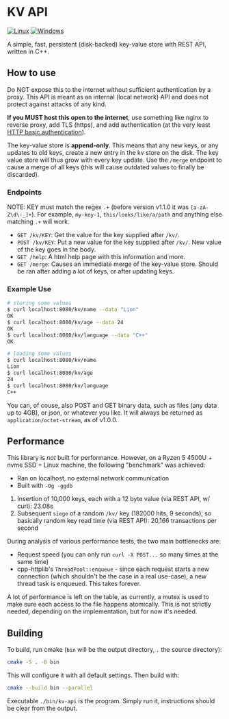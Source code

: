 # KV API

[![Linux](https://github.com/lionkor/kv-api/actions/workflows/cmake-linux.yml/badge.svg)](https://github.com/lionkor/kv-api/actions/workflows/cmake-linux.yml)
[![Windows](https://github.com/lionkor/kv-api/actions/workflows/cmake-windows.yml/badge.svg)](https://github.com/lionkor/kv-api/actions/workflows/cmake-windows.yml)

A simple, fast, persistent (disk-backed) key-value store with REST API, written in C++.

## How to use

Do NOT expose this to the internet without sufficient authentication by a proxy. 
This API is meant as an internal (local network) API and does not protect against attacks of any kind.

**If you MUST host this open to the internet**, use something like nginx to reverse proxy, add TLS (https), 
and add authentication (at the very least [HTTP basic authentication](https://docs.nginx.com/nginx/admin-guide/security-controls/configuring-http-basic-authentication/)).

The key-value store is **append-only**. This means that any new keys, or any updates to old keys, create a new entry
in the kv store on the disk. The key value store will thus grow with every key update. Use the `/merge` endpoint to 
cause a merge of all keys (this will cause outdated values to finally be discarded).

### Endpoints

NOTE: KEY must match the regex `.+` (before version v1.1.0 it was `[a-zA-Z\d\-_]+`). For example, `my-key-1`, `this/looks/like/a/path` and anything else matching `.+` will work.

- `GET /kv/KEY`: Get the value for the key supplied after `/kv/`.
- `POST /kv/KEY`: Put a new value for the key supplied after `/kv/`. New value of the key goes in the body.
- `GET /help`: A html help page with this information and more.
- `GET /merge`: Causes an immediate merge of the key-value store. Should be ran after adding a lot of keys, or after updating keys.

### Example Use

```sh
# storing some values
$ curl localhost:8080/kv/name --data "Lion"
OK
$ curl localhost:8080/kv/age --data 24
OK
$ curl localhost:8080/kv/language --data "C++"
OK

# loading some values
$ curl localhost:8080/kv/name
Lion
$ curl localhost:8080/kv/age
24
$ curl localhost:8080/kv/language
C++
```

You can, of couse, also POST and GET binary data, such as files (any data up to 4GB), or json, or whatever you like. It will always be returned as `application/octet-stream`, as of v1.0.0.

## Performance

This library is *not* built for performance. However, on a Ryzen 5 4500U + nvme SSD + Linux machine, the following "benchmark" was achieved:

- Ran on localhost, no external network communication
- Built with `-Og -ggdb`

1. Insertion of 10,000 keys, each with a 12 byte value (via REST API, w/ curl): 23.08s
2. Subsequent `siege` of a random `/kv/` key (182000 hits, 9 seconds), so basically random key read time (via REST API): 20,166 transactions per second

During analysis of various performance tests, the two main bottlenecks are:
- Request speed (you can only run `curl -X POST...` so many times at the same time)
- cpp-httplib's `ThreadPool::enqueue` - since each request starts a new connection (which shouldn't be the case in a real use-case), a new thread task is enqueued. This takes forever.

A lot of performance is left on the table, as currently, a mutex is used to make sure each access to the file happens atomically. This is not strictly needed, depending on the implementation, but for now it's needed.

## Building

To build, run cmake (`bin` will be the output directory, `.` the source directory):

```sh
cmake -S . -B bin
```

This will configure it with all default settings.
Then build with:

```sh
cmake --build bin --parallel
```

Executable `./bin/kv-api` is the program. Simply run it, instructions should be clear from the output.

